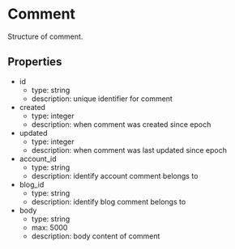 # Comment
Structure of comment.

## Properties
- id
  - type: string
  - description: unique identifier for comment
- created
  - type: integer
  - description: when comment was created since epoch
- updated
  - type: integer
  - description: when comment was last updated since epoch
- account_id
  - type: string
  - description: identify account comment belongs to
- blog_id
  - type: string
  - description: identify blog comment belongs to
- body
  - type: string
  - max: 5000
  - description: body content of comment
